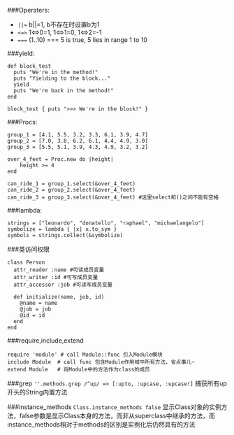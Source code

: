 ###Operaters:
* `||=` b||=1, b不存在时设置b为1
* `<=>` 1<=>0=1, 1<=>1=0, 1<=>2=-1
* `===` (1..10) === 5 is true, 5 lies in range 1 to 10

###yield:
```
def block_test
  puts "We're in the method!"
  puts "Yielding to the block..."
  yield
  puts "We're back in the method!"
end

block_test { puts ">>> We're in the block!" }
```

###Procs: 
```
group_1 = [4.1, 5.5, 3.2, 3.3, 6.1, 3.9, 4.7]
group_2 = [7.0, 3.8, 6.2, 6.1, 4.4, 4.9, 3.0]
group_3 = [5.5, 5.1, 3.9, 4.3, 4.9, 3.2, 3.2]

over_4_feet = Proc.new do |height|
    height >= 4
end 

can_ride_1 = group_1.select(&over_4_feet)
can_ride_2 = group_2.select(&over_4_feet)
can_ride_3 = group_3.select(&over_4_feet) #这里select和()之间不能有空格
```

###lambda:
```
strings = ["leonardo", "donatello", "raphael", "michaelangelo"]
symbolize = lambda { |x| x.to_sym }
symbols = strings.collect(&symbolize)
```

###类访问权限
```
class Person
  attr_reader :name #可读成员变量
  attr_writer :id #可写成员变量
  attr_accessor :job #可读写成员变量
  
  def initialize(name, job, id)
    @name = name
    @job = job
    @id = id
  end
end
```

###require,include,extend
```
require 'module' # call Module::func 引入Module模块
include Module  # call func 包含Module作用域中所有方法，省点事儿~
extend Module   # 将Module中的方法作为class的成员
```

###grep
`''.methods.grep /^up/ => [:upto, :upcase, :upcase!]` 捕获所有up开头的String内置方法

###instance_methods
`Class.instance_methods false` 显示Class对象的实例方法，false参数是显示Class本身的方法，而非从superclass中继承的方法，而instance_methods相对于methods的区别是实例化后仍然具有的方法